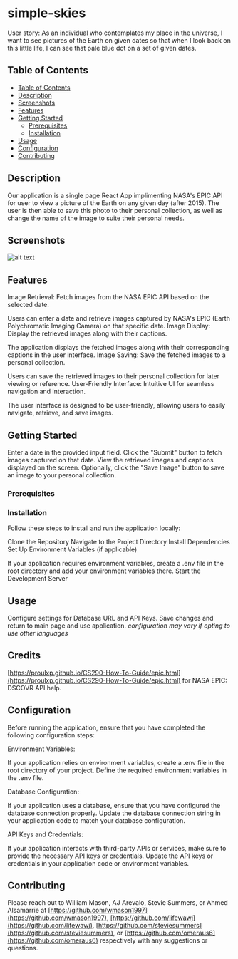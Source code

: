 # simple-skies

User story: As an individual who contemplates my place in the universe, I want to see pictures of the Earth on given dates so that when I look back on this little life, I can see that pale blue dot on a set of given dates.

## Table of Contents

- [Table of Contents](#table-of-contents)
- [Description](#description)
- [Screenshots](#screenshots)
- [Features](#features)
- [Getting Started](#getting-started)
  - [Prerequisites](#prerequisites)
  - [Installation](#installation)
- [Usage](#usage)
- [Configuration](#configuration)
- [Contributing](#contributing)

## Description
Our application is a single page React App implimenting NASA's EPIC API for user
to view a picture of the Earth on any given day (after 2015). The user is then able to save this photo to their personal
collection, as well as change the name of the image to suite their personal needs.



## Screenshots
![alt text](<Screenshot 2024-03-26 at 4.30.14 PM.png>)


## Features
Image Retrieval: Fetch images from the NASA EPIC API based on the selected date.

Users can enter a date and retrieve images captured by NASA's EPIC (Earth Polychromatic Imaging Camera) on that specific date.
Image Display: Display the retrieved images along with their captions.

The application displays the fetched images along with their corresponding captions in the user interface.
Image Saving: Save the fetched images to a personal collection.

Users can save the retrieved images to their personal collection for later viewing or reference.
User-Friendly Interface: Intuitive UI for seamless navigation and interaction.

The user interface is designed to be user-friendly, allowing users to easily navigate, retrieve, and save images.

## Getting Started
Enter a date in the provided input field.
Click the "Submit" button to fetch images captured on that date.
View the retrieved images and captions displayed on the screen.
Optionally, click the "Save Image" button to save an image to your personal collection.
### Prerequisites
 
 ### Installation
Follow these steps to install and run the application locally:

Clone the Repository
Navigate to the Project Directory
Install Dependencies
Set Up Environment Variables (if applicable)

If your application requires environment variables, create a .env file in the root directory and add your environment variables there.
Start the Development Server





 ## Usage
 

 Configure settings for Database URL and API Keys.
 Save changes and return to main page and use application. 
 *configuration may vary if opting to use other languages*

## Credits
[https://proulxp.github.io/CS290-How-To-Guide/epic.html](https://proulxp.github.io/CS290-How-To-Guide/epic.html) for NASA EPIC: DSCOVR API help.

## Configuration
Before running the application, ensure that you have completed the following configuration steps:

Environment Variables:

If your application relies on environment variables, create a .env file in the root directory of your project.
Define the required environment variables in the .env file. 

Database Configuration:

If your application uses a database, ensure that you have configured the database connection properly.
Update the database connection string in your application code to match your database configuration.

API Keys and Credentials:

If your application interacts with third-party APIs or services, make sure to provide the necessary API keys or credentials.
Update the API keys or credentials in your application code or environment variables.



## Contributing
Please reach out to William Mason, AJ Arevalo, Stevie Summers, or Ahmed Alsamarrie at [https://github.com/wmason1997](https://github.com/wmason1997), [https://github.com/lifewawj](https://github.com/lifewawj), [https://github.com/steviesummers](https://github.com/steviesummers), or [https://github.com/omeraus6](https://github.com/omeraus6) respectively with any suggestions or questions.

